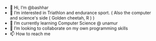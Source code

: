 - 👋 Hi, I’m @bashhar
- 👀 I’m interested in Triathlon and endurance sport. ( Also the computer and science's side  ( Golden cheetah, R ) ) 
- 🌱 I’m currently learning Computer Science @ unamur 
- 💞️ I’m looking to collaborate on my own programming skills 
- 📫 How to reach me 

<!---
bashhar/bashhar is a ✨ special ✨ repository because its `README.md` (this file) appears on your GitHub profile.
You can click the Preview link to take a look at your changes.
--->
